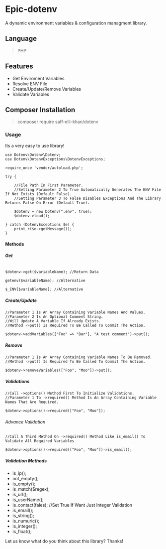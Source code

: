 # Epic-dotenv

A dynamic environment variables & configuration managment library.

## Language

> PHP

## Features

- Get Enviroment Variables
- Resolve ENV File
- Create/Update/Remove Variables
- Validate Variables

## Composer Installation

> composer require saff-elli-khan/dotenv

### Usage

Its a very easy to use library!

```
use Dotenv\Dotenv\Dotenv;
use Dotenv\DotenvExceptions\DotenvExceptions;

require_once 'vendor/autoload.php';

try {

    //File Path In First Parameter.
    //Setting Parameter 2 To True Automatically Generates The ENV File If Not Exists (Default False).
    //Setting Parameter 3 To False Disables Exceptions And The Library Returns False On Error (Default True).

    $dotenv = new Dotenv(".env", true);
    $dotenv->load();

} catch (DotenvExceptions $e) {
    print_r($e->getMessage());
}

```

#### Methods

##### Get

```

$dotenv->get($variableName); //Return Data

getenv($variableName); //Alternative

$_ENV[$variableName]; //Alternative

```

##### Create/Update

```
//Parameter 1 Is An Array Containing Variable Names And Values.
//Parameter 2 Is An Optional Comment String.
//Will Update A Variable If Already Exists.
//Method ->put() Is Required To Be Called To Commit The Action.

$dotenv->addVariables(["Foo" => "Bar"], "A test comment")->put();

```

##### Remove

```
//Parameter 1 Is An Array Containing Variable Names To Be Removed.
//Method ->put() Is Required To Be Called To Commit The Action.

$dotenv->removeVariables(["Foo", "Moo"])->put();

```

##### Validations

```
//Call ->options() Method First To Initialize Validations.
//Parameter 1 To ->required() Method Is An Array Containing Variable Names That Are Required.

$dotenv->options()->required(["Foo", "Moo"]);

```

###### Advance Validation

```
//Call A Third Method On ->required() Method Like is_email() To Validate All Required Variables

$dotenv->options()->required(["Foo", "Moo"])->is_email();

```

##### Validation Methods

* is_ip();
* not_empty();
* is_empty();
* is_match($regex);
* is_url();
* is_userName();
* is_contact(fales); //Set True If Want Just Integer Validation
* is_email();
* is_string();
* is_numuric();
* is_integer();
* is_float();

Let us know what do you think about this library?
Thanks!
